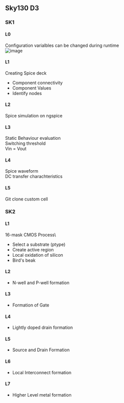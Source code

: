 ## Sky130 D3
### SK1
#### L0
Configuration varialbles can be changed during runtime\
![image](https://github.com/mkhaliq12/RS_ChipDesign/assets/139871694/42d8411b-b97b-4fde-95d7-f2bcffc777ce)

#### L1
Creating Spice deck
-  Component connectivity
-  Component Values
-  Identify nodes

#### L2
Spice simulation on ngspice

#### L3
Static Behaviour evaluation\
Switching threshold\
Vin = Vout

#### L4
Spice waveform\
DC transfer charachteristics

#### L5
Git clone custom cell

### SK2
#### L1
16-mask CMOS Process\
-  Select a substrate (ptype)
-  Create active region
  - Local oxidation of silicon
  - Bird's beak

#### L2     
-  N-well and P-well formation

#### L3
-  Formation of Gate

#### L4
-  Lightly doped drain formation

#### L5
-  Source and Drain Formation

#### L6
-  Local Interconnect formation

#### L7
-  Higher Level metal formation
